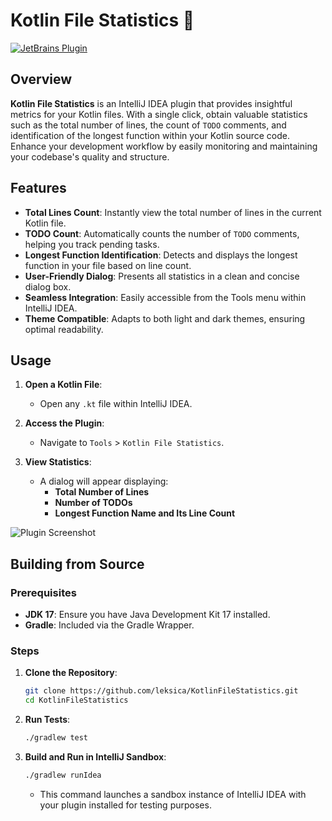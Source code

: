 # Kotlin File Statistics 📝

[![JetBrains Plugin](https://img.shields.io/jetbrains/plugin/v/7275-KotlinFileStatistics.svg)](https://plugins.jetbrains.com/plugin/7275)

## Overview

**Kotlin File Statistics** is an IntelliJ IDEA plugin that provides insightful metrics for your Kotlin files. With a single click, obtain valuable statistics such as the total number of lines, the count of `TODO` comments, and identification of the longest function within your Kotlin source code. Enhance your development workflow by easily monitoring and maintaining your codebase's quality and structure.


## Features

- **Total Lines Count**: Instantly view the total number of lines in the current Kotlin file.
- **TODO Count**: Automatically counts the number of `TODO` comments, helping you track pending tasks.
- **Longest Function Identification**: Detects and displays the longest function in your file based on line count.
- **User-Friendly Dialog**: Presents all statistics in a clean and concise dialog box.
- **Seamless Integration**: Easily accessible from the Tools menu within IntelliJ IDEA.
- **Theme Compatible**: Adapts to both light and dark themes, ensuring optimal readability.

## Usage

1. **Open a Kotlin File**:
   - Open any `.kt` file within IntelliJ IDEA.

2. **Access the Plugin**:
   - Navigate to `Tools` > `Kotlin File Statistics`.

3. **View Statistics**:
   - A dialog will appear displaying:
     - **Total Number of Lines**
     - **Number of TODOs**
     - **Longest Function Name and Its Line Count**
       
![Plugin Screenshot](https://github.com/leksica/KotlinFileStatistics/blob/main/images/example.png)


## Building from Source

### Prerequisites

- **JDK 17**: Ensure you have Java Development Kit 17 installed.
- **Gradle**: Included via the Gradle Wrapper.

### Steps

1. **Clone the Repository**:
   ```bash
   git clone https://github.com/leksica/KotlinFileStatistics.git
   cd KotlinFileStatistics
   ```

2. **Run Tests**:
   ```bash
   ./gradlew test
   ```

3. **Build and Run in IntelliJ Sandbox**:
   ```bash
   ./gradlew runIdea
   ```
   - This command launches a sandbox instance of IntelliJ IDEA with your plugin installed for testing purposes.
